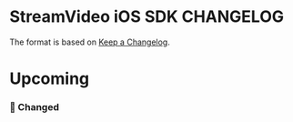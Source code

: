 # StreamVideo iOS SDK CHANGELOG

The format is based on [Keep a Changelog](https://keepachangelog.com/en/1.0.0/).

# Upcoming

### 🔄 Changed
